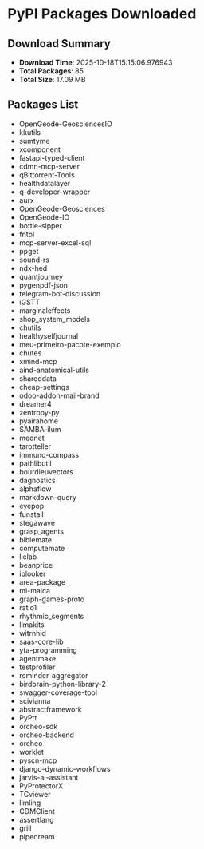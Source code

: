 # PyPI Packages Downloaded

## Download Summary
- **Download Time**: 2025-10-18T15:15:06.976943
- **Total Packages**: 85
- **Total Size**: 17.09 MB

## Packages List
- OpenGeode-GeosciencesIO
- kkutils
- sumtyme
- xcomponent
- fastapi-typed-client
- cdmn-mcp-server
- qBittorrent-Tools
- healthdatalayer
- q-developer-wrapper
- aurx
- OpenGeode-Geosciences
- OpenGeode-IO
- bottle-sipper
- fntpl
- mcp-server-excel-sql
- ppget
- sound-rs
- ndx-hed
- quantjourney
- pygenpdf-json
- telegram-bot-discussion
- iGSTT
- marginaleffects
- shop_system_models
- chutils
- healthyselfjournal
- meu-primeiro-pacote-exemplo
- chutes
- xmind-mcp
- aind-anatomical-utils
- shareddata
- cheap-settings
- odoo-addon-mail-brand
- dreamer4
- zentropy-py
- pyairahome
- SAMBA-ilum
- mednet
- tarotteller
- immuno-compass
- pathlibutil
- bourdieuvectors
- dagnostics
- alphaflow
- markdown-query
- eyepop
- funstall
- stegawave
- grasp_agents
- biblemate
- computemate
- lielab
- beanprice
- iplooker
- area-package
- mi-maica
- graph-games-proto
- ratio1
- rhythmic_segments
- llmakits
- witrnhid
- saas-core-lib
- yta-programming
- agentmake
- testprofiler
- reminder-aggregator
- birdbrain-python-library-2
- swagger-coverage-tool
- scivianna
- abstractframework
- PyPtt
- orcheo-sdk
- orcheo-backend
- orcheo
- worklet
- pyscn-mcp
- django-dynamic-workflows
- jarvis-ai-assistant
- PyProtectorX
- TCviewer
- llmling
- CDMClient
- assertlang
- grill
- pipedream
